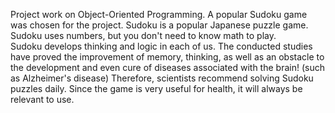 Project work on Object-Oriented Programming. A popular Sudoku game was chosen for the project. 
Sudoku is a popular Japanese puzzle game. Sudoku uses numbers, but you don't need to know math to play.  
Sudoku develops thinking and logic in each of us. The conducted studies have proved the improvement of memory, thinking, as well as an obstacle to the development and even cure of diseases associated with the brain! (such as Alzheimer's disease) Therefore, scientists recommend solving Sudoku puzzles daily. 
Since the game is very useful for health, it will always be relevant to use.
